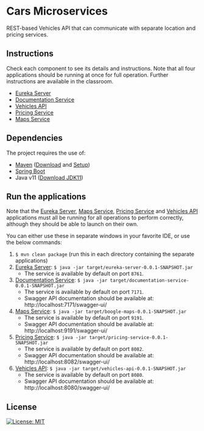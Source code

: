 # Cars Microservices

REST-based Vehicles API that can communicate with separate location and pricing services.

## Instructions

Check each component to see its details and instructions. Note that all four applications
should be running at once for full operation. Further instructions are available in the classroom.

- [Eureka Server](eureka-server/README.md)
- [Documentation Service](documentation-service/README.md)
- [Vehicles API](vehicles-api/README.md)
- [Pricing Service](pricing-service/README.md)
- [Maps Service](boogle-maps/README.md)

## Dependencies

The project requires the use of:
- [Maven](https://maven.apache.org/) ([Download](https://maven.apache.org/download.cgi) and [Setup](https://www.baeldung.com/install-maven-on-windows-linux-mac))
- [Spring Boot](https://spring.io/projects/spring-boot)
- Java v11 ([Download JDK11](https://www.oracle.com/java/technologies/javase-jdk11-downloads.html))

## Run the applications
Note that the [Eureka Server](./eureka-server/README.md), [Maps Service](./boogle-maps/README.md), [Pricing Service](./pricing-service/README.md) and [Vehicles API](./vehicles-api/README.md) applications must all be running for all operations to perform correctly, although they should be able to launch on their own.

You can either use these in separate windows in your favorite IDE, or use the below commands:

1. `$ mvn clean package` (run this in each directory containing the separate applications)
2. [Eureka Server](./eureka-server/README.md): `$ java -jar target/eureka-server-0.0.1-SNAPSHOT.jar`
	- The service is available by default on port `8761`.
3. [Documentation Service](./documentation-service/README.md): `$ java -jar target/documentation-service-0.0.1-SNAPSHOT.jar`
	- The service is available by default on port `7171`.
	- Swagger API documentation should be available at: http://localhost:7171/swagger-ui/
2. [Maps Service](./boogle-maps/README.md): `$ java -jar target/boogle-maps-0.0.1-SNAPSHOT.jar`
	- The service is available by default on port `9191`.
	- Swagger API documentation should be available at: http://localhost:9191/swagger-ui/
3. [Pricing Service](./pricing-service/README.md): `$ java -jar target/pricing-service-0.0.1-SNAPSHOT.jar`
	- The service is available by default on port `8082`.
	- Swagger API documentation should be available at: http://localhost:8082/swagger-ui/
4. [Vehicles API](./vehicles-api/README.md): `$ java -jar target/vehicles-api-0.0.1-SNAPSHOT.jar`
	- The service is available by default on port `8080`.
	- Swagger API documentation should be available at: http://localhost:8080/swagger-ui/


## License
[![License: MIT](https://img.shields.io/badge/License-MIT-yellow.svg)](https://opensource.org/licenses/MIT)